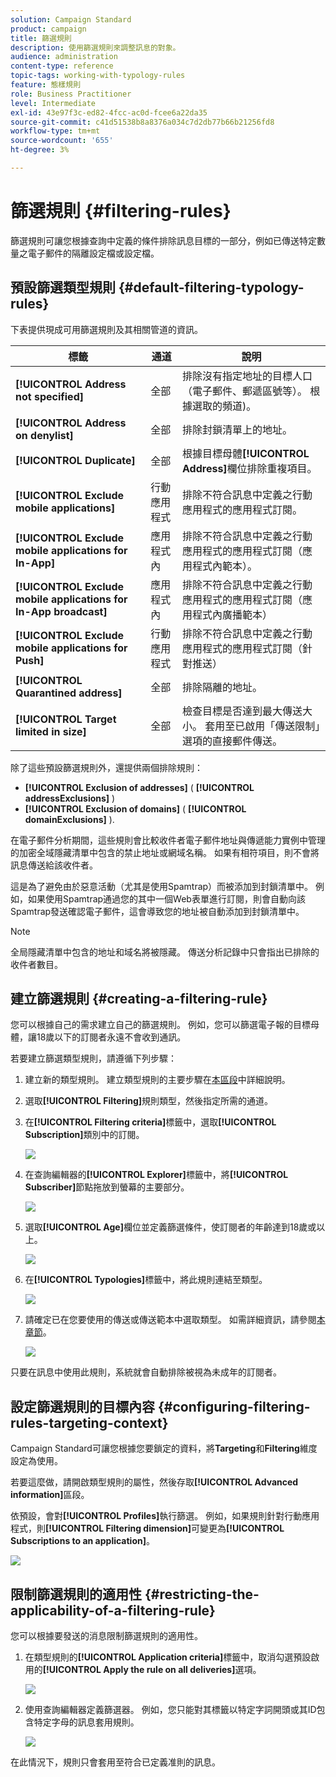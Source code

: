 ```yaml
---
solution: Campaign Standard
product: campaign
title: 篩選規則
description: 使用篩選規則來調整訊息的對象。
audience: administration
content-type: reference
topic-tags: working-with-typology-rules
feature: 態樣規則
role: Business Practitioner
level: Intermediate
exl-id: 43e97f3c-ed82-4fcc-ac0d-fcee6a22da35
source-git-commit: c41d51538b8a8376a034c7d2db77b66b21256fd8
workflow-type: tm+mt
source-wordcount: '655'
ht-degree: 3%

---
```


# 篩選規則 {#filtering-rules}

篩選規則可讓您根據查詢中定義的條件排除訊息目標的一部分，例如已傳送特定數量之電子郵件的隔離設定檔或設定檔。

## 預設篩選類型規則 {#default-filtering-typology-rules}

下表提供現成可用篩選規則及其相關管道的資訊。

| 標籤 | 通道 | 說明 |
| ---------|----------|---------|
| **[!UICONTROL Address not specified]** | 全部 | 排除沒有指定地址的目標人口（電子郵件、郵遞區號等）。 根據選取的頻道)。 |
| **[!UICONTROL Address on denylist]** | 全部 | 排除封鎖清單上的地址。 |
| **[!UICONTROL Duplicate]** | 全部 | 根據目標母體&#x200B;**[!UICONTROL Address]**&#x200B;欄位排除重複項目。 |
| **[!UICONTROL Exclude mobile applications]** | 行動應用程式 | 排除不符合訊息中定義之行動應用程式的應用程式訂閱。 |
| **[!UICONTROL Exclude mobile applications for In-App]** | 應用程式內 | 排除不符合訊息中定義之行動應用程式的應用程式訂閱（應用程式內範本）。 |
| **[!UICONTROL Exclude mobile applications for In-App broadcast]** | 應用程式內 | 排除不符合訊息中定義之行動應用程式的應用程式訂閱（應用程式內廣播範本） |
| **[!UICONTROL Exclude mobile applications for Push]** | 行動應用程式 | 排除不符合訊息中定義之行動應用程式的應用程式訂閱（針對推送） |
| **[!UICONTROL Quarantined address]** | 全部 | 排除隔離的地址。 |
| **[!UICONTROL Target limited in size]** | 全部 | 檢查目標是否達到最大傳送大小。 套用至已啟用「傳送限制」選項的直接郵件傳送。 |

除了這些預設篩選規則外，還提供兩個排除規則：

* **[!UICONTROL Exclusion of addresses]** ( **[!UICONTROL addressExclusions]** )
* **[!UICONTROL Exclusion of domains]** ( **[!UICONTROL domainExclusions]** ).

在電子郵件分析期間，這些規則會比較收件者電子郵件地址與傳遞能力實例中管理的加密全域隱藏清單中包含的禁止地址或網域名稱。 如果有相符項目，則不會將訊息傳送給該收件者。

這是為了避免由於惡意活動（尤其是使用Spamtrap）而被添加到封鎖清單中。 例如，如果使用Spamtrap通過您的其中一個Web表單進行訂閱，則會自動向該Spamtrap發送確認電子郵件，這會導致您的地址被自動添加到封鎖清單中。

>[!NOTE]
>
>全局隱藏清單中包含的地址和域名將被隱藏。 傳送分析記錄中只會指出已排除的收件者數目。

## 建立篩選規則 {#creating-a-filtering-rule}

您可以根據自己的需求建立自己的篩選規則。 例如，您可以篩選電子報的目標母體，讓18歲以下的訂閱者永遠不會收到通訊。

若要建立篩選類型規則，請遵循下列步驟：

1. 建立新的類型規則。 建立類型規則的主要步驟在[本區段](../../sending/using/managing-typology-rules.md)中詳細說明。

1. 選取&#x200B;**[!UICONTROL Filtering]**&#x200B;規則類型，然後指定所需的通道。

1. 在&#x200B;**[!UICONTROL Filtering criteria]**&#x200B;標籤中，選取&#x200B;**[!UICONTROL Subscription]**&#x200B;類別中的訂閱。

   ![](assets/typology_create-rule-subscription.png)

1. 在查詢編輯器的&#x200B;**[!UICONTROL Explorer]**&#x200B;標籤中，將&#x200B;**[!UICONTROL Subscriber]**&#x200B;節點拖放到螢幕的主要部分。

   ![](assets/typology_create-rule-subscriber.png)

1. 選取&#x200B;**[!UICONTROL Age]**&#x200B;欄位並定義篩選條件，使訂閱者的年齡達到18歲或以上。

   ![](assets/typology_create-rule-age.png)

1. 在&#x200B;**[!UICONTROL Typologies]**&#x200B;標籤中，將此規則連結至類型。

   ![](assets/typology_create-rule-typology.png)

1. 請確定已在您要使用的傳送或傳送範本中選取類型。 如需詳細資訊，請參閱[本章節](../../sending/using/managing-typologies.md#applying-typologies-to-messages)。

   ![](assets/typology_template.png)

只要在訊息中使用此規則，系統就會自動排除被視為未成年的訂閱者。

## 設定篩選規則的目標內容 {#configuring-filtering-rules-targeting-context}

Campaign Standard可讓您根據您要鎖定的資料，將&#x200B;**Targeting**&#x200B;和&#x200B;**Filtering**&#x200B;維度設定為使用。

若要這麼做，請開啟類型規則的屬性，然後存取&#x200B;**[!UICONTROL Advanced information]**&#x200B;區段。

依預設，會對&#x200B;**[!UICONTROL Profiles]**&#x200B;執行篩選。 例如，如果規則針對行動應用程式，則&#x200B;**[!UICONTROL Filtering dimension]**&#x200B;可變更為&#x200B;**[!UICONTROL Subscriptions to an application]**。

![](assets/typology_rule-order_2.png)

## 限制篩選規則的適用性 {#restricting-the-applicability-of-a-filtering-rule}

您可以根據要發送的消息限制篩選規則的適用性。

1. 在類型規則的&#x200B;**[!UICONTROL Application criteria]**&#x200B;標籤中，取消勾選預設啟用的&#x200B;**[!UICONTROL Apply the rule on all deliveries]**&#x200B;選項。

   ![](assets/typology_limit.png)

1. 使用查詢編輯器定義篩選器。 例如，您只能對其標籤以特定字詞開頭或其ID包含特定字母的訊息套用規則。

   ![](assets/typology_limit-rule.png)

在此情況下，規則只會套用至符合已定義准則的訊息。
